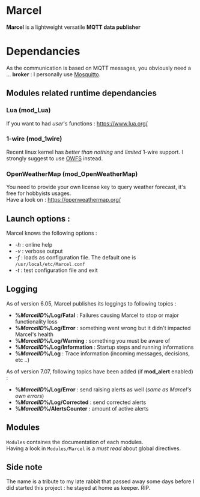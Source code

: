Marcel
===
**Marcel** is a lightweight versatile **MQTT data publisher**

# Dependancies

As the communication is based on MQTT messages, you obviously need a ... **broker** :
I personally use [Mosquitto](http://mosquitto.org/).

## Modules related runtime dependancies

### Lua (mod_Lua)
If you want to had *user*'s functions : https://www.lua.org/

### 1-wire (mod_1wire)
Recent linux kernel has *better than nothing* and *limited* 1-wire support. I strongly suggest to use [OWFS](https://www.owfs.org/) instead.

### OpenWeatherMap (mod_OpenWeatherMap)
You need to provide your own license key to query weather forecast, it's free for hobbyists usages.<br>
Have a look on : https://openweathermap.org/


## Launch options :
Marcel knows the following options :
* *-h* : online help
* *-v* : verbose output
* *-f<file>* : loads <file> as configuration file. The default one is `/usr/local/etc/Marcel.conf`
* *-t* : test configuration file and exit

## Logging
As of version 6.05, Marcel publishes its loggings to following topics : 
* **%*MarcelID*%/Log/Fatal** : Failures causing Marcel to stop or major functionality loss
* **%*MarcelID*%/Log/Error** : something went wrong but it didn't impacted Marcel's health
* **%*MarcelID*%/Log/Warning** : something you must be aware of 
* **%*MarcelID*%/Log/Information** : Startup steps and running informations
* **%*MarcelID*%/Log** : Trace information (incoming messages, decisions, etc ..)

As of version 7.07, following topics have been added (if **mod_alert** enabled) :
* **%*MarcelID*%/Log/Error** : send raising alerts as well (*same as Marcel's own errors*)
* **%*MarcelID*%/Log/Corrected** : send corrected alerts
* **%*MarcelID*%/AlertsCounter** : amount of active alerts

## Modules

`Modules` containes the documentation of each modules.<br>
Having a look in `Modules/Marcel` is a *must read* about global directives.
  
## Side note
The name is a tribute to my late rabbit that passed away some days before I did started this project : he stayed at home as keeper. RIP.
